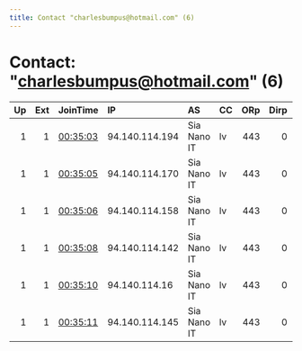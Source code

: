 ```yaml
---
title: Contact "charlesbumpus@hotmail.com" (6)
---
```


# Contact: "charlesbumpus@hotmail.com" (6)

|   Up |   Ext | JoinTime                                                                                            | IP             | AS          | CC   |   ORp |   Dirp | OS    | Version   | Nickname   |   eFamMembers |
|-----:|------:|:----------------------------------------------------------------------------------------------------|:---------------|:------------|:-----|------:|-------:|:------|:----------|:-----------|--------------:|
|    1 |     1 | [00:35:03](https://metrics.torproject.org/rs.html#details/2BB8C5DCE43EB107604C7CF719A87B1DBE7C11C2) | 94.140.114.194 | Sia Nano IT | lv   |   443 |      0 | Linux | 0.2.9.17  | lat10      |            15 |
|    1 |     1 | [00:35:05](https://metrics.torproject.org/rs.html#details/BDA245CB941B7EDE7B6D53143BE8F4929D93B8C8) | 94.140.114.170 | Sia Nano IT | lv   |   443 |      0 | Linux | 0.2.9.17  | lat13      |            15 |
|    1 |     1 | [00:35:06](https://metrics.torproject.org/rs.html#details/C94B65FE8A7127A4E68235811F5A19972932B583) | 94.140.114.158 | Sia Nano IT | lv   |   443 |      0 | Linux | 0.2.9.17  | lat11      |            15 |
|    1 |     1 | [00:35:08](https://metrics.torproject.org/rs.html#details/AFE326364BC6E5B14E6712A956D481A9FD94D542) | 94.140.114.142 | Sia Nano IT | lv   |   443 |      0 | Linux | 0.2.9.17  | lat12      |            15 |
|    1 |     1 | [00:35:10](https://metrics.torproject.org/rs.html#details/3858B4F0BFDEAEF0CEA263EAF655A5DAB62B653C) | 94.140.114.16  | Sia Nano IT | lv   |   443 |      0 | Linux | 0.2.9.17  | lat14      |            15 |
|    1 |     1 | [00:35:11](https://metrics.torproject.org/rs.html#details/437C018839E0E2FE916249E785303E23B96E1B52) | 94.140.114.145 | Sia Nano IT | lv   |   443 |      0 | Linux | 0.2.9.17  | lat15      |            15 |
